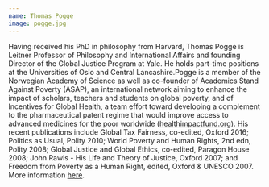 ```yaml
---
name: Thomas Pogge
image: pogge.jpg
---
```

Having received his PhD in philosophy from Harvard, Thomas Pogge is Leitner Professor of Philosophy and International Affairs and founding Director of the Global Justice Program at Yale. He holds part-time positions at the Universities of Oslo and Central Lancashire.Pogge is a member of the Norwegian Academy of Science as well as co-founder of Academics Stand Against Poverty (ASAP), an international network aiming to enhance the impact of scholars, teachers and students on global poverty, and of Incentives for Global Health, a team effort toward developing a complement to the pharmaceutical patent regime that would improve access to advanced medicines for the poor worldwide (<a href="http://www.healthimpactfund.org/">healthimpactfund.org</a>). His recent publications include Global Tax Fairness, co-edited, Oxford 2016; Politics as Usual, Polity 2010; World Poverty and Human Rights, 2nd edn, Polity 2008; Global Justice and Global Ethics, co-edited, Paragon House 2008; John Rawls - His Life and Theory of Justice, Oxford 2007; and Freedom from Poverty as a Human Right, edited, Oxford & UNESCO 2007. More information <a href="https://campuspress.yale.edu/thomaspogge/">here</a>.